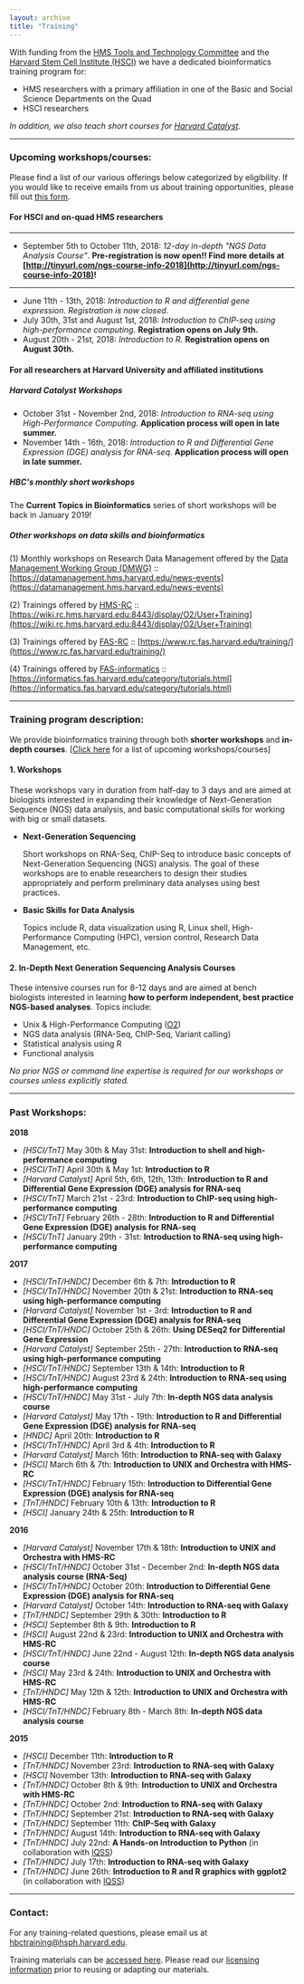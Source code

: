 ```yaml
---
layout: archive
title: "Training"
---
```


With funding from the [HMS Tools and Technology Committee](https://hms.harvard.edu/research/hms-researcher-resources/tools-and-technology) and the [Harvard Stem Cell Institute (HSCI)](https://hsci.harvard.edu/) we have a dedicated bioinformatics training program for:

- HMS researchers with a primary affiliation in one of the Basic and Social Science Departments on the Quad 
- HSCI researchers 

*In addition, we also teach short courses for [Harvard Catalyst](http://catalyst.harvard.edu/services/bioinformatics-workshops/).*

***

### Upcoming workshops/courses:

Please find a list of our various offerings below categorized by eligibility. If you would like to receive emails from us about training opportunities, please fill out [this form](https://harvard.az1.qualtrics.com/jfe/form/SV_6nGqk2i8RUi2oN7). 

#### For HSCI and on-quad HMS researchers

***

* September 5th to October 11th, 2018: *12-day in-depth "NGS Data Analysis Course"*. **Pre-registration is now open!! Find more details at [http://tinyurl.com/ngs-course-info-2018](http://tinyurl.com/ngs-course-info-2018)!**

***

* June 11th - 13th, 2018: *Introduction to R and differential gene expression*. *Registration is now closed.*
* July 30th, 31st and August 1st, 2018: *Introduction to ChIP-seq using high-performance computing*. **Registration opens on July 9th.**
* August 20th - 21st, 2018: *Introduction to R*. **Registration opens on August 30th.**


#### For all researchers at Harvard University and affiliated institutions

##### Harvard Catalyst Workshops

* October 31st - November 2nd, 2018:  *Introduction to RNA-seq using High-Performance Computing*. **Application process will open in late summer.**
* November 14th - 16th, 2018: *Introduction to R and Differential Gene Expression (DGE) analysis for RNA-seq*. **Application process will open in late summer.**

##### HBC's monthly short workshops

The **Current Topics in Bioinformatics** series of short workshops will be back in January 2019! 

##### Other workshops on data skills and bioinformatics

(1) Monthly workshops on Research Data Management offered by the [Data Management Working Group (DMWG)](https://datamanagement.hms.harvard.edu/) :: [https://datamanagement.hms.harvard.edu/news-events](https://datamanagement.hms.harvard.edu/news-events)

(2) Trainings offered by [HMS-RC](https://rc.hms.harvard.edu/) :: [https://wiki.rc.hms.harvard.edu:8443/display/O2/User+Training](https://wiki.rc.hms.harvard.edu:8443/display/O2/User+Training)

(3) Trainings offered by [FAS-RC](https://www.rc.fas.harvard.edu/) :: [https://www.rc.fas.harvard.edu/training/](https://www.rc.fas.harvard.edu/training/)

(4) Trainings offered by [FAS-informatics](https://informatics.fas.harvard.edu/) :: [https://informatics.fas.harvard.edu/category/tutorials.html](https://informatics.fas.harvard.edu/category/tutorials.html)

***

### Training program description:

We provide bioinformatics training through both **shorter workshops** and **in-depth courses**. [[Click here](http://bioinformatics.sph.harvard.edu/training/#upcoming-workshopscourses) for a list of upcoming workshops/courses]

#### 1. Workshops 

These workshops vary in duration from half-day to 3 days and are aimed at biologists interested in expanding their knowledge of Next-Generation Sequence (NGS) data analysis, and basic computational skills for working with big or small datasets.

* **Next-Generation Sequencing**

	Short workshops on RNA-Seq, ChIP-Seq to introduce basic concepts of Next-Generation Sequencing (NGS) analysis. The goal of these workshops are to enable researchers to design their studies appropriately and perform preliminary data analyses using best practices.

* **Basic Skills for Data Analysis**	

	Topics include R, data visualization using R, Linux shell, High-Performance Computing (HPC), version control, Research Data Management, etc.

#### 2.  In-Depth Next Generation Sequencing Analysis Courses

These intensive courses run for 8-12 days and are aimed at bench biologists interested in learning **how to perform independent, best practice NGS-based analyses**. Topics include:

- Unix & High-Performance Computing ([O2](https://rc.hms.harvard.edu/))
- NGS data analysis (RNA-Seq, ChIP-Seq, Variant calling)
- Statistical analysis using R
- Functional analysis

*No prior NGS or command line expertise is required for our workshops or courses unless explicitly stated.*
		
***

### Past Workshops:

**2018**

* *[HSCI/TnT]* May 30th & May 31st: **Introduction to shell and high-performance computing**
* *[HSCI/TnT]* April 30th & May 1st: **Introduction to R**
* *[Harvard Catalyst]* April 5th, 6th, 12th, 13th: **Introduction to R and Differential Gene Expression (DGE) analysis for RNA-seq**
* *[HSCI/TnT]* March 21st - 23rd: **Introduction to ChIP-seq using high-performance computing**
* *[HSCI/TnT]* February 26th - 28th: **Introduction to R and Differential Gene Expression (DGE) analysis for RNA-seq**
* *[HSCI/TnT]* January 29th - 31st: **Introduction to RNA-seq using high-performance computing**

**2017**

* *[HSCI/TnT/HNDC]* December 6th & 7th: **Introduction to R**
* *[HSCI/TnT/HNDC]* November 20th & 21st: **Introduction to RNA-seq using high-performance computing**
* *[Harvard Catalyst]* November 1st - 3rd: **Introduction to R and Differential Gene Expression (DGE) analysis for RNA-seq**
* *[HSCI/TnT/HNDC]* October 25th & 26th: **Using DESeq2 for Differential Gene Expression**
* *[Harvard Catalyst]* September 25th - 27th: **Introduction to RNA-seq using high-performance computing**
* *[HSCI/TnT/HNDC]* September 13th & 14th: **Introduction to R**
* *[HSCI/TnT/HNDC]* August 23rd & 24th: **Introduction to RNA-seq using high-performance computing**
* *[HSCI/TnT/HNDC]* May 31st - July 7th: **In-depth NGS data analysis course**
* *[Harvard Catalyst]* May 17th - 19th: **Introduction to R and Differential Gene Expression (DGE) analysis for RNA-seq**
* *[HNDC]* April 20th: **Introduction to R**
* *[HSCI/TnT/HNDC]* April 3rd & 4th: **Introduction to R**
* *[Harvard Catalyst]* March 16th: **Introduction to RNA-seq with Galaxy**
* *[HSCI]* March 6th & 7th: **Introduction to UNIX and Orchestra with HMS-RC**
* *[HSCI/TnT/HNDC]* February 15th: **Introduction to Differential Gene Expression (DGE) analysis for RNA-seq**
* *[TnT/HNDC]* February 10th & 13th: **Introduction to R**
* *[HSCI]* January 24th & 25th: **Introduction to R**

**2016**

* *[Harvard Catalyst]* November 17th & 18th: **Introduction to UNIX and Orchestra with HMS-RC**
* *[HSCI/TnT/HNDC]* October 31st - December 2nd: **In-depth NGS data analysis course (RNA-Seq)**
* *[HSCI/TnT/HNDC]* October 20th: **Introduction to Differential Gene Expression (DGE) analysis for RNA-seq**
* *[Harvard Catalyst]* October 14th: **Introduction to RNA-seq with Galaxy**
* *[TnT/HNDC]* September 29th & 30th: **Introduction to R**
* *[HSCI]* September 8th & 9th: **Introduction to R**
* *[HSCI]* August 22nd & 23rd: **Introduction to UNIX and Orchestra with HMS-RC**
* *[HSCI/TnT/HNDC]* June 22nd - August 12th: **In-depth NGS data analysis course**
* *[HSCI]* May 23rd & 24th: **Introduction to UNIX and Orchestra with HMS-RC**
* *[TnT/HNDC]* May 12th & 12th: **Introduction to UNIX and Orchestra with HMS-RC**
* *[HSCI/TnT/HNDC]* February 8th - March 8th: **In-depth NGS data analysis course**

**2015**

* *[HSCI]* December 11th: **Introduction to R**
* *[TnT/HNDC]* November 23rd: **Introduction to RNA-seq with Galaxy**
* *[HSCI]* November 13th: **Introduction to RNA-seq with Galaxy**
* *[TnT/HNDC]* October 8th & 9th: **Introduction to UNIX and Orchestra with HMS-RC**
* *[TnT/HNDC]* October 2nd: **Introduction to RNA-seq with Galaxy**
* *[TnT/HNDC]* September 21st: **Introduction to RNA-seq with Galaxy**
* *[TnT/HNDC]* September 11th: **ChIP-Seq with Galaxy**
* *[TnT/HNDC]* August 14th: **Introduction to RNA-seq with Galaxy**
* *[TnT/HNDC]* July 22nd: **A Hands-on Introduction to Python** (in collaboration with [IQSS](http://www.iq.harvard.edu/))
* *[TnT/HNDC]* July 17th: **Introduction to RNA-seq with Galaxy**
* *[TnT/HNDC]* June 26th: **Introduction to R and R graphics with ggplot2** (in collaboration with [IQSS](http://www.iq.harvard.edu/))

***

### Contact:

For any training-related questions, please email us at [hbctraining@hsph.harvard.edu](mailto:hbctraining@hsph.harvard.edu).

Training materials can be [accessed here](https://hbctraining.github.io/main/). Please read our [licensing information](https://hbctraining.github.io/main/license) prior to reusing or adapting our materials.
